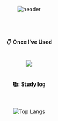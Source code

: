 <div align="center"> 

![header](https://capsule-render.vercel.app/api?type=Waving&text=JinnyKIM&fontColor=black&fontSize=40&animation=fadeIn&fontAlignY=55)

 
 <br/>
 <br/>

  

####  :clipboard: Once I've Used 

  

 <br/>

<img src="https://img.shields.io/badge/Python-3776AB?style=for-the-badge&logo=Python&logoColor=white">
<!-- <img src="https://img.shields.io/badge/JAVA-007396?style=for-the-badge&logo=Java&logoColor=white">
<img src="https://img.shields.io/badge/JavaScript-F7DF1E?style=for-the-badge&logo=JavaScript&logoColor=white">
<img src="https://img.shields.io/badge/MySQL-4479A1?style=for-the-badge&logo=MySQL&logoColor=white">
<img src="https://img.shields.io/badge/Oracle-F80000?style=for-the-badge&logo=Oracle&logoColor=white">  -->

 

   <br/>

   <br/>

 

#### 📚: Study log
 

  <br/>

  

![Top Langs](https://github-readme-stats.vercel.app/api/top-langs/?username=JinnyKIM93&layout=compact)
<!-- [![Notion GitHub stats](https://notion-readme-stats.vercel.app/api?name=Jinnyim&color=dark)]
</div> -->

  
